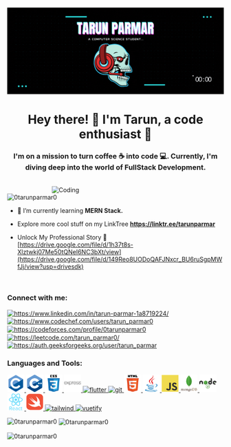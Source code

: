 ![my_banner](https://github.com/0tarunparmar0/0tarunparmar0/blob/main/Black%20%26%20Blue%20Creative%20Game%20Streammer%20Twitch%20Banner.gif.gif)
<h1 align="center"> Hey there! 👋 I'm Tarun, a code enthusiast 🚀</h1>

<h3 align="center">I'm on a mission to turn coffee ☕ into code 💻. Currently, I'm diving deep into the world of FullStack Development.</h3>
<br>
<img align="right" alt="Coding" width="400px" src="https://rajacepat.com/assets/frontend/img/webdev.gif">

<p align="left"> <img src="https://komarev.com/ghpvc/?username=0tarunparmar0&label=Profile%20views&color=0e75b6&style=flat" alt="0tarunparmar0" /> </p>

- 🌱 I’m currently learning **MERN Stack.**

- Explore more cool stuff on my LinkTree **https://linktr.ee/tarunparmar**


- Unlock My Professional Story 🚀 [https://drive.google.com/file/d/1h37t8s-Xlztwkj07Me50tQNeI6NC3bXt/view](https://drive.google.com/file/d/149Reo8UODoQAFJNxcr_BU6ruSgpMWfJj/view?usp=drivesdk)
<br>
<h3 align="left">Connect with me:</h3>
<p align="left">
<a href="https://linkedin.com/in/https://www.linkedin.com/in/tarun-parmar-1a8719224/" target="blank"><img align="center" src="https://raw.githubusercontent.com/rahuldkjain/github-profile-readme-generator/master/src/images/icons/Social/linked-in-alt.svg" alt="https://www.linkedin.com/in/tarun-parmar-1a8719224/" height="30" width="40" /></a>
<a href="https://www.codechef.com/users/https://www.codechef.com/users/tarun_parmar0" target="blank"><img align="center" src="https://cdn.jsdelivr.net/npm/simple-icons@3.1.0/icons/codechef.svg" alt="https://www.codechef.com/users/tarun_parmar0" height="30" width="40" /></a>
<a href="https://codeforces.com/profile/https://codeforces.com/profile/0tarunparmar0" target="blank"><img align="center" src="https://raw.githubusercontent.com/rahuldkjain/github-profile-readme-generator/master/src/images/icons/Social/codeforces.svg" alt="https://codeforces.com/profile/0tarunparmar0" height="30" width="40" /></a>
<a href="https://www.leetcode.com/https://leetcode.com/tarun_parmar0/" target="blank"><img align="center" src="https://raw.githubusercontent.com/rahuldkjain/github-profile-readme-generator/master/src/images/icons/Social/leet-code.svg" alt="https://leetcode.com/tarun_parmar0/" height="30" width="40" /></a>
<a href="https://auth.geeksforgeeks.org/user/https://auth.geeksforgeeks.org/user/tarun_parmar" target="blank"><img align="center" src="https://raw.githubusercontent.com/rahuldkjain/github-profile-readme-generator/master/src/images/icons/Social/geeks-for-geeks.svg" alt="https://auth.geeksforgeeks.org/user/tarun_parmar" height="30" width="40" /></a>
</p>

<h3 align="left">Languages and Tools:</h3>
<p align="left"> <a href="https://www.cprogramming.com/" target="_blank" rel="noreferrer"> <img src="https://raw.githubusercontent.com/devicons/devicon/master/icons/c/c-original.svg" alt="c" width="40" height="40"/> </a> <a href="https://www.w3schools.com/cpp/" target="_blank" rel="noreferrer"> <img src="https://raw.githubusercontent.com/devicons/devicon/master/icons/cplusplus/cplusplus-original.svg" alt="cplusplus" width="40" height="40"/> </a> <a href="https://www.w3schools.com/css/" target="_blank" rel="noreferrer"> <img src="https://raw.githubusercontent.com/devicons/devicon/master/icons/css3/css3-original-wordmark.svg" alt="css3" width="40" height="40"/> </a> <a href="https://expressjs.com" target="_blank" rel="noreferrer"> <img src="https://raw.githubusercontent.com/devicons/devicon/master/icons/express/express-original-wordmark.svg" alt="express" width="40" height="40"/> </a> <a href="https://flutter.dev" target="_blank" rel="noreferrer"> <img src="https://www.vectorlogo.zone/logos/flutterio/flutterio-icon.svg" alt="flutter" width="40" height="40"/> </a> <a href="https://git-scm.com/" target="_blank" rel="noreferrer"> <img src="https://www.vectorlogo.zone/logos/git-scm/git-scm-icon.svg" alt="git" width="40" height="40"/> </a> <a href="https://www.w3.org/html/" target="_blank" rel="noreferrer"> <img src="https://raw.githubusercontent.com/devicons/devicon/master/icons/html5/html5-original-wordmark.svg" alt="html5" width="40" height="40"/> </a> <a href="https://www.java.com" target="_blank" rel="noreferrer"> <img src="https://raw.githubusercontent.com/devicons/devicon/master/icons/java/java-original.svg" alt="java" width="40" height="40"/> </a> <a href="https://developer.mozilla.org/en-US/docs/Web/JavaScript" target="_blank" rel="noreferrer"> <img src="https://raw.githubusercontent.com/devicons/devicon/master/icons/javascript/javascript-original.svg" alt="javascript" width="40" height="40"/> </a> <a href="https://www.mongodb.com/" target="_blank" rel="noreferrer"> <img src="https://raw.githubusercontent.com/devicons/devicon/master/icons/mongodb/mongodb-original-wordmark.svg" alt="mongodb" width="40" height="40"/> </a> <a href="https://nodejs.org" target="_blank" rel="noreferrer"> <img src="https://raw.githubusercontent.com/devicons/devicon/master/icons/nodejs/nodejs-original-wordmark.svg" alt="nodejs" width="40" height="40"/> </a> <a href="https://reactjs.org/" target="_blank" rel="noreferrer"> <img src="https://raw.githubusercontent.com/devicons/devicon/master/icons/react/react-original-wordmark.svg" alt="react" width="40" height="40"/> </a> <a href="https://developer.apple.com/swift/" target="_blank" rel="noreferrer"> <img src="https://raw.githubusercontent.com/devicons/devicon/master/icons/swift/swift-original.svg" alt="swift" width="40" height="40"/> </a> <a href="https://tailwindcss.com/" target="_blank" rel="noreferrer"> <img src="https://www.vectorlogo.zone/logos/tailwindcss/tailwindcss-icon.svg" alt="tailwind" width="40" height="40"/> </a> <a href="https://vuetifyjs.com/en/" target="_blank" rel="noreferrer"> <img src="https://bestofjs.org/logos/vuetify.svg" alt="vuetify" width="40" height="40"/> </a> </p>
<p><img align="left" src="https://github-readme-stats.vercel.app/api/top-langs?username=0tarunparmar0&show_icons=true&locale=en&layout=compact" alt="0tarunparmar0" /></p>

<p>&nbsp;<img align="center" src="https://github-readme-stats.vercel.app/api?username=0tarunparmar0&show_icons=true&locale=en" alt="0tarunparmar0" /></p>

<p><img align="center" src="https://github-readme-streak-stats.herokuapp.com/?user=0tarunparmar0&" alt="0tarunparmar0" /></p>
